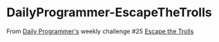 # DailyProgrammer-EscapeTheTrolls
From [Daily Programmer's](https://www.reddit.com/r/dailyprogrammer/) weekly challenge #25 [Escape the Trolls](https://www.reddit.com/r/dailyprogrammer/comments/4vrb8n/weekly_25_escape_the_trolls/)
